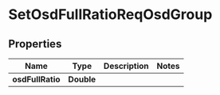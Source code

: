 # SetOsdFullRatioReqOsdGroup

## Properties
Name | Type | Description | Notes
------------ | ------------- | ------------- | -------------
**osdFullRatio** | **Double** |  | 
